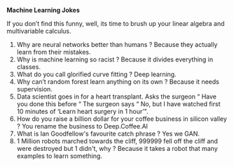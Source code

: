 **Machine Learning Jokes** 

If you don’t find this funny, well, its time to brush up your linear algebra and multivariable calculus.


1. Why are neural networks better than humans ? Because they actually learn from their mistakes.
2. Why is machine learning so racist ? Because it divides everything in classes. 
3. What do you call glorified curve fitting ? Deep learning.
4. Why can’t random forest learn anything on its own ? Because it needs supervision.
5. Data scientist goes in for a heart transplant. Asks the surgeon “ Have you done this before “ The surgeon says “ No, but I have watched  first 10 minutes of ‘Learn heart surgery in 1 hour’". 
6. How do you raise a billion dollar for your coffee business in silicon valley ? You rename the business to Deep.Coffee.AI 
7. What is Ian Goodfellow's favourite catch phrase ? Yes we GAN. 
8. 1 Million robots marched towards the cliff, 999999 fell off the cliff and were destroyed but 1 didn't, why ? Because it takes a robot that many examples to learn something. 
